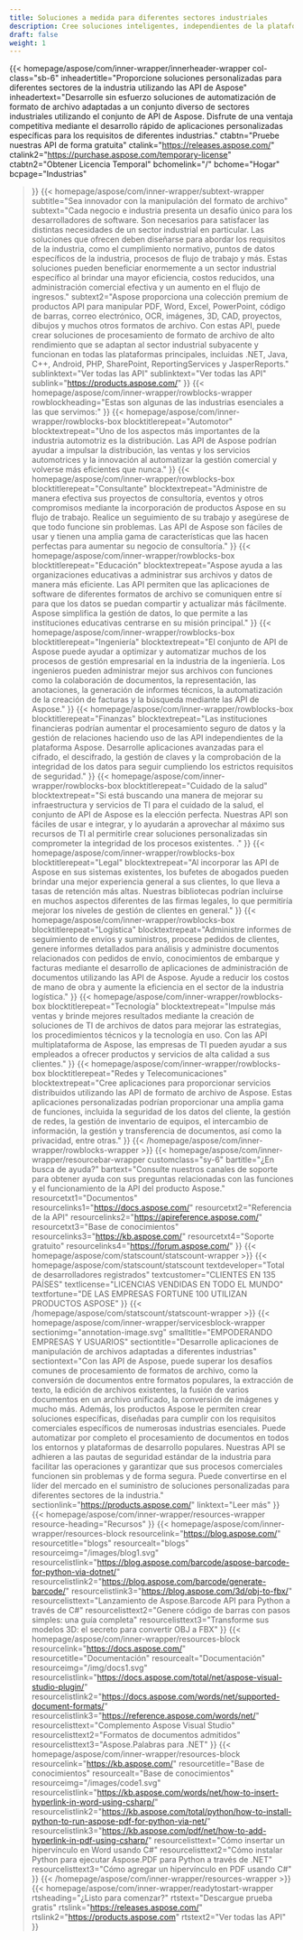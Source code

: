 ```yaml
---
title: Soluciones a medida para diferentes sectores industriales
description: Cree soluciones inteligentes, independientes de la plataforma, adaptadas a empresas pertenecientes a diferentes sectores industriales utilizando los productos API de formato de archivo de Aspose.
draft: false
weight: 1
---
```

{{< homepage/aspose/com/inner-wrapper/innerheader-wrapper col-class="sb-6"
  inheadertitle="Proporcione soluciones personalizadas para diferentes sectores de la industria utilizando las API de Aspose"
  inheadertext="Desarrolle sin esfuerzo soluciones de automatización de formato de archivo adaptadas a un conjunto diverso de sectores industriales utilizando el conjunto de API de Aspose. Disfrute de una ventaja competitiva mediante el desarrollo rápido de aplicaciones personalizadas específicas para los requisitos de diferentes industrias."
  ctabtn="Pruebe nuestras API de forma gratuita"
  ctalink="https://releases.aspose.com/"
  ctalink2="https://purchase.aspose.com/temporary-license"
  ctabtn2="Obtener Licencia Temporal"
  bchomelink="/"
  bchome="Hogar"
  bcpage="Industrias"
  >}}
  {{< homepage/aspose/com/inner-wrapper/subtext-wrapper
  subtitle="Sea innovador con la manipulación del formato de archivo"
  subtext="Cada negocio e industria presenta un desafío único para los desarrolladores de software. Son necesarios para satisfacer las distintas necesidades de un sector industrial en particular. Las soluciones que ofrecen deben diseñarse para abordar los requisitos de la industria, como el cumplimiento normativo, puntos de datos específicos de la industria, procesos de flujo de trabajo y más. Estas soluciones pueden beneficiar enormemente a un sector industrial específico al brindar una mayor eficiencia, costos reducidos, una administración comercial efectiva y un aumento en el flujo de ingresos."
  subtext2="Aspose proporciona una colección premium de productos API para manipular PDF, Word, Excel, PowerPoint, código de barras, correo electrónico, OCR, imágenes, 3D, CAD, proyectos, dibujos y muchos otros formatos de archivo. Con estas API, puede crear soluciones de procesamiento de formato de archivo de alto rendimiento que se adaptan al sector industrial subyacente y funcionan en todas las plataformas principales, incluidas .NET, Java, C++, Android, PHP, SharePoint, ReportingServices y JasperReports."
  sublinktext="Ver todas las API"
  sublinktext="Ver todas las API"
  sublink="https://products.aspose.com/"
  >}}
  {{< homepage/aspose/com/inner-wrapper/rowblocks-wrapper
  rowblockheading="Estas son algunas de las industrias esenciales a las que servimos:"
  >}}
  {{< homepage/aspose/com/inner-wrapper/rowblocks-box
  blocktitlerepeat="Automotor"
  blocktextrepeat="Uno de los aspectos más importantes de la industria automotriz es la distribución. Las API de Aspose podrían ayudar a impulsar la distribución, las ventas y los servicios automotrices y la innovación al automatizar la gestión comercial y volverse más eficientes que nunca."
  >}}
  {{< homepage/aspose/com/inner-wrapper/rowblocks-box
  blocktitlerepeat="Consultante"
  blocktextrepeat="Administre de manera efectiva sus proyectos de consultoría, eventos y otros compromisos mediante la incorporación de productos Aspose en su flujo de trabajo. Realice un seguimiento de su trabajo y asegúrese de que todo funcione sin problemas. Las API de Aspose son fáciles de usar y tienen una amplia gama de características que las hacen perfectas para aumentar su negocio de consultoría."
  >}}
  {{< homepage/aspose/com/inner-wrapper/rowblocks-box
  blocktitlerepeat="Educación"
  blocktextrepeat="Aspose ayuda a las organizaciones educativas a administrar sus archivos y datos de manera más eficiente. Las API permiten que las aplicaciones de software de diferentes formatos de archivo se comuniquen entre sí para que los datos se puedan compartir y actualizar más fácilmente. Aspose simplifica la gestión de datos, lo que permite a las instituciones educativas centrarse en su misión principal."
  >}}
  {{< homepage/aspose/com/inner-wrapper/rowblocks-box
  blocktitlerepeat="Ingeniería"
  blocktextrepeat="El conjunto de API de Aspose puede ayudar a optimizar y automatizar muchos de los procesos de gestión empresarial en la industria de la ingeniería. Los ingenieros pueden administrar mejor sus archivos con funciones como la colaboración de documentos, la representación, las anotaciones, la generación de informes técnicos, la automatización de la creación de facturas y la búsqueda mediante las API de Aspose."
  >}}
  {{< homepage/aspose/com/inner-wrapper/rowblocks-box
  blocktitlerepeat="Finanzas"
  blocktextrepeat="Las instituciones financieras podrían aumentar el procesamiento seguro de datos y la gestión de relaciones haciendo uso de las API independientes de la plataforma Aspose. Desarrolle aplicaciones avanzadas para el cifrado, el descifrado, la gestión de claves y la comprobación de la integridad de los datos para seguir cumpliendo los estrictos requisitos de seguridad."
  >}}
  {{< homepage/aspose/com/inner-wrapper/rowblocks-box
  blocktitlerepeat="Cuidado de la salud"
  blocktextrepeat="Si está buscando una manera de mejorar su infraestructura y servicios de TI para el cuidado de la salud, el conjunto de API de Aspose es la elección perfecta. Nuestras API son fáciles de usar e integrar, y lo ayudarán a aprovechar al máximo sus recursos de TI al permitirle crear soluciones personalizadas sin comprometer la integridad de los procesos existentes. ."
  >}}
  {{< homepage/aspose/com/inner-wrapper/rowblocks-box
  blocktitlerepeat="Legal"
  blocktextrepeat="Al incorporar las API de Aspose en sus sistemas existentes, los bufetes de abogados pueden brindar una mejor experiencia general a sus clientes, lo que lleva a tasas de retención más altas. Nuestras bibliotecas podrían incluirse en muchos aspectos diferentes de las firmas legales, lo que permitiría mejorar los niveles de gestión de clientes en general."
  >}}
  {{< homepage/aspose/com/inner-wrapper/rowblocks-box
  blocktitlerepeat="Logística"
  blocktextrepeat="Administre informes de seguimiento de envíos y suministros, procese pedidos de clientes, genere informes detallados para análisis y administre documentos relacionados con pedidos de envío, conocimientos de embarque y facturas mediante el desarrollo de aplicaciones de administración de documentos utilizando las API de Aspose. Ayude a reducir los costos de mano de obra y aumente la eficiencia en el sector de la industria logística."
  >}}
  {{< homepage/aspose/com/inner-wrapper/rowblocks-box
  blocktitlerepeat="Tecnología"
  blocktextrepeat="Impulse más ventas y brinde mejores resultados mediante la creación de soluciones de TI de archivos de datos para mejorar las estrategias, los procedimientos técnicos y la tecnología en uso. Con las API multiplataforma de Aspose, las empresas de TI pueden ayudar a sus empleados a ofrecer productos y servicios de alta calidad a sus clientes."
  >}}
  {{< homepage/aspose/com/inner-wrapper/rowblocks-box
  blocktitlerepeat="Redes y Telecomunicaciones"
  blocktextrepeat="Cree aplicaciones para proporcionar servicios distribuidos utilizando las API de formato de archivo de Aspose. Estas aplicaciones personalizadas podrían proporcionar una amplia gama de funciones, incluida la seguridad de los datos del cliente, la gestión de redes, la gestión de inventario de equipos, el intercambio de información, la gestión y transferencia de documentos, así como la privacidad, entre otras."
  >}}
  {{< /homepage/aspose/com/inner-wrapper/rowblocks-wrapper >}}
{{< homepage/aspose/com/inner-wrapper/resourcebar-wrapper customclass="sy-6"
bartitle="¿En busca de ayuda?"
bartext="Consulte nuestros canales de soporte para obtener ayuda con sus preguntas relacionadas con las funciones y el funcionamiento de la API del producto Aspose."
resourcetxt1="Documentos"
resourcelinks1="https://docs.aspose.com/"
resourcetxt2="Referencia de la API"
resourcelinks2="https://apireference.aspose.com/"
resourcetxt3="Base de conocimientos"
resourcelinks3="https://kb.aspose.com/"
resourcetxt4="Soporte gratuito"
resourcelinks4="https://forum.aspose.com/"
>}}
{{< homepage/aspose/com/statscount/statscount-wrapper >}}
{{< homepage/aspose/com/statscount/statscount
textdeveloper="Total de desarrolladores registrados"
textcustomer="CLIENTES EN 135 PAÍSES"
textlicense="LICENCIAS VENDIDAS EN TODO EL MUNDO"
textfortune="DE LAS EMPRESAS FORTUNE 100 UTILIZAN PRODUCTOS ASPOSE"
>}}
{{< /homepage/aspose/com/statscount/statscount-wrapper >}}
{{< homepage/aspose/com/inner-wrapper/servicesblock-wrapper sectionimg="annotation-image.svg"
smalltitle="EMPODERANDO EMPRESAS Y USUARIOS"
sectiontitle="Desarrolle aplicaciones de manipulación de archivos adaptadas a diferentes industrias"
sectiontext="Con las API de Aspose, puede superar los desafíos comunes de procesamiento de formatos de archivo, como la conversión de documentos entre formatos populares, la extracción de texto, la edición de archivos existentes, la fusión de varios documentos en un archivo unificado, la conversión de imágenes y mucho más. Además, los productos Aspose le permiten crear soluciones específicas, diseñadas para cumplir con los requisitos comerciales específicos de numerosas industrias esenciales. Puede automatizar por completo el procesamiento de documentos en todos los entornos y plataformas de desarrollo populares. Nuestras API se adhieren a las pautas de seguridad estándar de la industria para facilitar las operaciones y garantizar que sus procesos comerciales funcionen sin problemas y de forma segura. Puede convertirse en el líder del mercado en el suministro de soluciones personalizadas para diferentes sectores de la industria."
sectionlink="https://products.aspose.com/"
linktext="Leer más"
>}}
{{< homepage/aspose/com/inner-wrapper/resources-wrapper
resource-heading="Recursos"
>}}
{{< homepage/aspose/com/inner-wrapper/resources-block
resourcelink="https://blog.aspose.com/"
resourcetitle="blogs"
resourcealt="blogs"
resourceimg="/images/blog1.svg" resourcelistlink="https://blog.aspose.com/barcode/aspose-barcode-for-python-via-dotnet/" resourcelistlink2="https://blog.aspose.com/barcode/generate-barcode/" resourcelistlink3="https://blog.aspose.com/3d/obj-to-fbx/"
resourcelisttext="Lanzamiento de Aspose.Barcode API para Python a través de C#"
resourcelisttext2="Genere código de barras con pasos simples: una guía completa"
resourcelisttext3="Transforme sus modelos 3D: el secreto para convertir OBJ a FBX"
>}}
{{< homepage/aspose/com/inner-wrapper/resources-block resourcelink="https://docs.aspose.com/"
resourcetitle="Documentación"
resourcealt="Documentación"
resourceimg="/img/docs1.svg" resourcelistlink="https://docs.aspose.com/total/net/aspose-visual-studio-plugin/" resourcelistlink2="https://docs.aspose.com/words/net/supported-document-formats/" resourcelistlink3="https://reference.aspose.com/words/net/"
resourcelisttext="Complemento Aspose Visual Studio"
resourcelisttext2="Formatos de documentos admitidos"
resourcelisttext3="Aspose.Palabras para .NET"
>}}
{{< homepage/aspose/com/inner-wrapper/resources-block
resourcelink="https://kb.aspose.com/"
resourcetitle="Base de conocimientos"
resourcealt="Base de conocimientos"
resourceimg="/images/code1.svg" resourcelistlink="https://kb.aspose.com/words/net/how-to-insert-hyperlink-in-word-using-csharp/" resourcelistlink2="https://kb.aspose.com/total/python/how-to-install-python-to-run-aspose-pdf-for-python-via-net/" resourcelistlink3="https://kb.aspose.com/pdf/net/how-to-add-hyperlink-in-pdf-using-csharp/"
resourcelisttext="Cómo insertar un hipervínculo en Word usando C#"
resourcelisttext2="Cómo instalar Python para ejecutar Aspose.PDF para Python a través de .NET"
resourcelisttext3="Cómo agregar un hipervínculo en PDF usando C#"
>}}
{{< /homepage/aspose/com/inner-wrapper/resources-wrapper >}}
{{< homepage/aspose/com/inner-wrapper/readytostart-wrapper
rtsheading="¿Listo para comenzar?"
rtstext="Descargue prueba gratis"
rtslink="https://releases.aspose.com/" rtslink2="https://products.aspose.com"
rtstext2="Ver todas las API"
>}}
